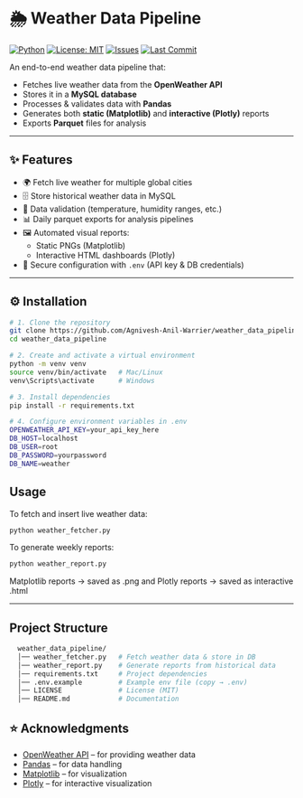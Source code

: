# 🌦️ Weather Data Pipeline

[![Python](https://img.shields.io/badge/python-3.10%2B-blue.svg)](https://www.python.org/)
[![License: MIT](https://img.shields.io/badge/License-MIT-yellow.svg)](LICENSE)
[![Issues](https://img.shields.io/github/issues/Agnivesh-Anil-Warrier/weather_data_pipeline)](https://github.com/Agnivesh-Anil-Warrier/weather_data_pipeline/issues)
[![Last Commit](https://img.shields.io/github/last-commit/Agnivesh-Anil-Warrier/weather_data_pipeline)](https://github.com/Agnivesh-Anil-Warrier/weather_data_pipeline)

An end-to-end weather data pipeline that:
- Fetches live weather data from the **OpenWeather API**
- Stores it in a **MySQL database**
- Processes & validates data with **Pandas**
- Generates both **static (Matplotlib)** and **interactive (Plotly)** reports
- Exports **Parquet** files for analysis

---

## ✨ Features
- 🌍 Fetch live weather for multiple global cities  
- 🗄️ Store historical weather data in MySQL  
- 🧹 Data validation (temperature, humidity ranges, etc.)  
- 📊 Daily parquet exports for analysis pipelines  
- 🖼️ Automated visual reports:  
  - Static PNGs (Matplotlib)  
  - Interactive HTML dashboards (Plotly)  
- 🔐 Secure configuration with `.env` (API key & DB credentials)  

---

## ⚙️ Installation

```bash
# 1. Clone the repository
git clone https://github.com/Agnivesh-Anil-Warrier/weather_data_pipeline.git
cd weather_data_pipeline

# 2. Create and activate a virtual environment
python -m venv venv
source venv/bin/activate   # Mac/Linux
venv\Scripts\activate      # Windows

# 3. Install dependencies
pip install -r requirements.txt

# 4. Configure environment variables in .env
OPENWEATHER_API_KEY=your_api_key_here
DB_HOST=localhost
DB_USER=root
DB_PASSWORD=yourpassword
DB_NAME=weather
```

## Usage

To fetch and insert live weather data:
  ```bash
  python weather_fetcher.py
  ```
To generate weekly reports:
  ```bash
  python weather_report.py
  ```
Matplotlib reports → saved as .png and Plotly reports → saved as interactive .html

---
## Project Structure
  ```bash
    weather_data_pipeline/
    │── weather_fetcher.py   # Fetch weather data & store in DB
    │── weather_report.py    # Generate reports from historical data
    │── requirements.txt     # Project dependencies
    │── .env.example         # Example env file (copy → .env)
    │── LICENSE              # License (MIT)
    │── README.md            # Documentation
  ```

## ⭐ Acknowledgments  

- [OpenWeather API](https://openweathermap.org/api) – for providing weather data  
- [Pandas](https://pandas.pydata.org/) – for data handling  
- [Matplotlib](https://matplotlib.org/) – for visualization  
- [Plotly](https://plotly.com/python/) – for interactive visualization  
